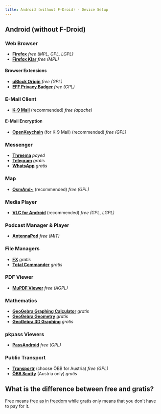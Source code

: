 ```yaml
---
title: Android (without F-Droid) - Device Setup
---
```

## Android (without F-Droid)

### Web Browser

- [**Firefox**](https://play.google.com/store/apps/details?id=org.mozilla.firefox) _free (MPL, GPL, LGPL)_
- [**Firefox Klar**](https://play.google.com/store/apps/details?id=org.mozilla.klar) _free (MPL)_

#### Browser Extensions

- [**uBlock Origin**](https://addons.mozilla.org/firefox/addon/ublock-origin/) _free (GPL)_
- [**EFF Privacy Badger**](https://addons.mozilla.org/firefox/addon/privacy-badger17/) _free (GPL)_


### E-Mail Client

- [**K-9 Mail**](https://play.google.com/store/apps/details?id=com.fsck.k9) (recommended) _free (apache)_

#### E-Mail Encryption

- [**OpenKeychain**](https://play.google.com/store/apps/details?id=org.sufficientlysecure.keychain) (for K-9 Mail) (recommended) _free (GPL)_


### Messenger

- [**Threema**](https://play.google.com/store/apps/details?id=ch.threema.app) _payed_
- [**Telegram**](https://play.google.com/store/apps/details?id=org.telegram.messenger) _gratis_
- [**WhatsApp**](https://play.google.com/store/apps/details?id=com.whatsapp) _gratis_


### Map

- [**OsmAnd~**](https://play.google.com/store/apps/details?id=net.osmand) (recommended) _free (GPL)_


### Media Player

- [**VLC for Android**](https://play.google.com/store/apps/details?id=org.videolan.vlc) (recommended) _free (GPL, LGPL)_


### Podcast Manager & Player

- [**AntennaPod**](https://play.google.com/store/apps/details?id=de.danoeh.antennapod) _free (MIT)_


### File Managers

- [**FX**](https://play.google.com/store/apps/details?id=nextapp.fx) _gratis_
- [**Total Commander**](https://play.google.com/store/apps/details?id=com.ghisler.android.TotalCommander) _gratis_


### PDF Viewer

- [**MuPDF Viewer**](https://f-droid.org/packages/com.artifex.mupdf.viewer.app/) _free
(AGPL)_


### Mathematics

- [**GeoGebra Graphing Calculator**](https://play.google.com/store/apps/details?id=org.geogebra.android) _gratis_
- [**GeoGebra Geometry**](https://play.google.com/store/apps/details?id=org.geogebra.android.geometry) _gratis_
- [**GeoGebra 3D Graphing**](https://play.google.com/store/apps/details?id=org.geogebra.android.g3d) _gratis_


### pkpass Viewers

- [**PassAndroid**](https://play.google.com/store/apps/details?id=org.ligi.passandroid) _free (GPL)_


### Public Transport

- [**Transportr**](https://play.google.com/store/apps/details?id=de.grobox.liberario) (choose ÖBB for Austria) _free (GPL)_
- [**ÖBB Scotty**](https://play.google.com/store/apps/details?id=de.hafas.android.oebb) (Austria only) _gratis_


## What is the difference between free and gratis?

Free means [free as in freedom](https://www.gnu.org/philosophy/free-sw.html) while gratis only means that
you don't have to pay for it.
